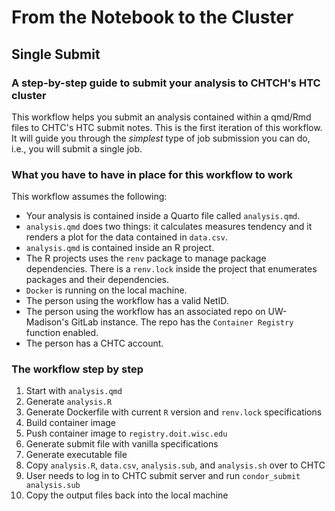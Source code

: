 # From the Notebook to the Cluster 
## Single Submit

### A step-by-step guide to submit your analysis to CHTCH's HTC cluster

This workflow helps you submit an analysis contained within a qmd/Rmd files to CHTC's HTC submit notes. This is the first iteration of this workflow. It will guide you through the *simplest* type of job submission you can do, i.e., you will submit a single job. 


### What you have to have in place for this workflow to work

This workflow assumes the following:

- Your analysis is contained inside a Quarto file called `analysis.qmd`.
- `analysis.qmd` does two things: it calculates measures tendency and it renders a plot for the data contained in `data.csv`.
- `analysis.qmd` is contained inside an R project.
- The R projects uses the `renv` package to manage package dependencies. There is a `renv.lock` inside the project that enumerates packages and their dependencies.
- `Docker` is running on the local machine.
- The person using the workflow has a valid NetID.
- The person using the workflow has an associated repo on UW-Madison's GitLab instance. The repo has the `Container Registry` function enabled.
- The person has a CHTC account.

### The workflow step by step

1. Start with `analysis.qmd`
2. Generate `analysis.R`
3. Generate Dockerfile with current `R` version and `renv.lock` specifications
4. Build container image
5. Push container image to `registry.doit.wisc.edu`
6. Generate submit file with vanilla specifications
7. Generate executable file
8. Copy `analysis.R`, `data.csv`, `analysis.sub`, and `analysis.sh` over to CHTC
9. User needs to log in to CHTC submit server and run `condor_submit analysis.sub`
10. Copy the output files back into the local machine

